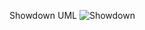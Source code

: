 Showdown UML
![Showdown](https://user-images.githubusercontent.com/32290488/165124690-b226a9c2-e9b6-4943-a67b-10d51ba469f4.png)
